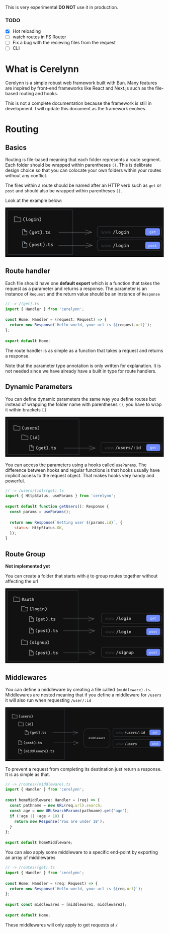 This is very experimental **DO NOT** use it in production.

### TODO

- [x] Hot reloading
- [ ] watch routes in FS Router
- [ ] Fix a bug with the recieving files from the request
- [ ] CLI

# What is Cerelynn

Cerelynn is a simple robust web framework built with Bun. Many features are inspired by front-end frameworks like React and Next.js such as the file-based routing and hooks.

This is not a complete documentation because the framework is still in development. I will update this document as the framework evolves.

# Routing

## Basics

Routing is file-based meaning that each folder represents a route segment. Each folder should be wrapped within parentheses `()`. This is delibrate design choice so that you can colocate your own folders within your routes without any conflict.

The files within a route should be named after an HTTP verb such as `get` or `post` and should also be wrapped within parentheses `()`.

Look at the example below:

![Routing1](./images1/routing1.png)

## Route handler

Each file should have one **default export** which is a function that takes the request as a parameter and returns a response. The parameter is an instance of `Request` and the return value should be an instance of `Response`

```js
// -> /(get).ts
import { Handler } from 'cerelynn';

const Home: Handler = (request: Request) => {
  return new Response(`Hello world, your url is ${request.url}`);
};

export default Home;
```

The route handler is as simple as a function that takes a request and returns a response.

Note that the parameter type annotation is only written for explanation. It is not needed since we have already have a built in type for route handlers.

## Dynamic Parameters

You can define dynamic parameters the same way you define routes but instead of wrapping the folder name with parentheses `()`, you have to wrap it within brackets `[]`

![Routing1](./images1/routing3.png)

You can access the parameters using a hooks called `useParams`. The difference between hooks and regular functions is that hooks usually have implicit access to the request object. That makes hooks very handy and powerful.

```js
// -> /users/[id]/(get).ts
import { HttpStatus, useParams } from 'cerelynn';

export default function getUsers(): Response {
  const params = useParams();

  return new Response(`Getting user ${params.id}`, {
    status: HttpStatus.OK,
  });
}
```

## Route Group

**Not implemented yet**

You can create a folder that starts with `@` to group routes together without affecting the url

![Routing1](./images1/routing2.png)

## Middlewares

You can define a middleware by creating a file called `(middleware).ts`. Middlewares are nested meaning that if you define a middleware for `/users` it will also run when requesting `/user/:id`

![Routing1](./images1/routing4.png)

To prevent a request from completing its destination just return a response. It is as simple as that.

```js
// -> /routes/(middleware).ts
import { Handler } from 'cerelynn';

const homeMiddleware: Handler = (req) => {
  const pathname = new URL(req.url).search;
  const age = new URLSearchParams(pathname).get('age');
  if (!age || +age < 18) {
    return new Response('You are under 18');
  }
};

export default homeMiddleware;
```

You can also apply some middleware to a specific end-point by exporting an array of middlewares

```js
// -> /routes/(get).ts
import { Handler } from 'cerelynn';

const Home: Handler = (req: Request) => {
  return new Response(`Hello world, your url is ${req.url}`);
};

export const middlewares = [middleware1, middleware2];

export default Home;
```

These middlewares will only apply to get requests at `/`
